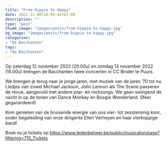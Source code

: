 ```yaml
---
title: "From Hippie to Happy"
date: 2022-11-08T18:55:42+01:00
description: ""
type: "post"
thumb_image: "images/posts/from-hippie-to-happy.jpg"
bg_image: "images/posts/from-hippie-to-happy.jpg"
categories:
- "De Bacchanten"
tags:
- "De Bacchanten"
---
```


Op zaterdag 12 november 2022 (20.00u) en zondag 13 november 2022 (15.00u) brengen de Bacchanten twee concerten in CC Binder te Puurs.

We brengen je terug naar je jonge jaren, met muziek van de jaren ’70 tot nu. Liedjes van zowel Michael Jackson, John Lennon als The Scene passeren de revue, aangevuld met andere pop- en rocksongs. We gaan swingend de nacht in op de tonen van Dance Monkey en Boogie Wonderland. Sfeer gegarandeerd!

Kom genieten van de bruisende energie van ons vier- tot zesstemmig koor, onder begeleiding van onze dirigente Ellen Verheyen en haar vierkoppige band!


Boek nu je tickets op https://www.ledenbeheer.be/public/musicalonstage?filtering=715_Tickets



